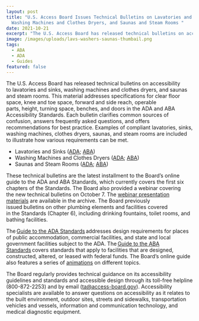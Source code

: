 ```yaml
---
layout: post
title: "U.S. Access Board Issues Technical Bulletins on Lavatories and Sinks,
  Washing Machines and Clothes Dryers, and Saunas and Steam Rooms "
date: 2021-10-21
excerpt: "The U.S. Access Board has released technical bulletins on accessibility to lavatories and sinks, washing machines and clothes dryers, and saunas and steam rooms. This material addresses specifications for clear floor space, knee and toe space, forward and side reach, operable parts, height, turning space, benches, and doors in the ADA and ABA Accessibility Standards. Each bulletin clarifies common sources of confusion, answers frequently asked questions, and offers recommendations for best practice. Examples of compliant lavatories, sinks, washing machines, clothes dryers, saunas, and steam rooms are . . . "
image: /images/uploads/lavs-washers-saunas-thumbail.png
tags:
  - ABA
  - ADA
  - Guides
featured: false
---
```

The U.S. Access Board has released technical bulletins on accessibility to lavatories and sinks, washing machines and clothes dryers, and saunas and steam rooms. This material addresses specifications for clear floor space, knee and toe space, forward and side reach, operable parts, height, turning space, benches, and doors in the ADA and ABA Accessibility Standards. Each bulletin clarifies common sources of confusion, answers frequently asked questions, and offers recommendations for best practice. Examples of compliant lavatories, sinks, washing machines, clothes dryers, saunas, and steam rooms are included to illustrate how various requirements can be met.

* Lavatories and Sinks ([ADA](https://www.access-board.gov/ada/guides/chapter-6-lavs-sinks/); [ABA](https://www.access-board.gov/aba/guides/chapter-6-lavs-sinks/)) 
* Washing Machines and Clothes Dryers ([ADA](https://www.access-board.gov/ada/guides/chapter-6-washers/); [ABA](https://www.access-board.gov/aba/guides/chapter-6-washers/)) 
* Saunas and Steam Rooms ([ADA](https://www.access-board.gov/ada/guides/chapter-6-saunas/); [ABA](https://www.access-board.gov/aba/guides/chapter-6-saunas/)) 

These technical bulletins are the latest installment to the Board’s online guide to the ADA and ABA Standards, which currently covers the first six chapters of the Standards. The Board also provided a webinar covering the new technical bulletins on October 7. The [webinar presentation materials](https://www.accessibilityonline.org/ao/archives/110952) are available in the archive. The Board previously issued bulletins on other plumbing elements and facilities covered in the Standards (Chapter 6), including drinking fountains, toilet rooms, and bathing facilities.     

The [Guide to the ADA Standards](https://www.access-board.gov/ada/guides/) addresses design requirements for places of public accommodation, commercial facilities, and state and local government facilities subject to the ADA. The [Guide to the ABA Standards](https://www.access-board.gov/aba/guides/) covers standards that apply to facilities that are designed, constructed, altered, or leased with federal funds. The Board’s online guide also features a series of [animations](https://www.access-board.gov/ada/guides/animations/) on different topics. 

The Board regularly provides technical guidance on its accessibility guidelines and standards and accessible design through its toll-free helpline (800-872-2253) and by email ([ta@access-board.gov](mailto:ta@access-board.gov)). Accessibility specialists are available to answer questions on accessibility as it relates to the built environment, outdoor sites, streets and sidewalks, transportation vehicles and vessels, information and communication technology, and medical diagnostic equipment.
